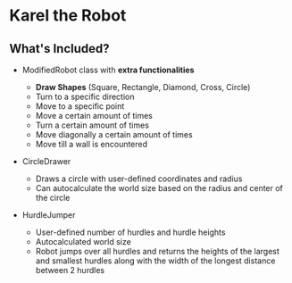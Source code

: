 # Karel the Robot

## What's Included?

- ModifiedRobot class with **extra functionalities**
  - **Draw Shapes** (Square, Rectangle, Diamond, Cross, Circle)
  - Turn to a specific direction
  - Move to a specific point
  - Move a certain amount of times
  - Turn a certain amount of times
  - Move diagonally a certain amount of times
  - Move till a wall is encountered
 
- CircleDrawer
  - Draws a circle with user-defined coordinates and radius
  - Can autocalculate the world size based on the radius and center of the circle

- HurdleJumper
  - User-defined number of hurdles and hurdle heights
  - Autocalculated world size
  - Robot jumps over all hurdles and returns the heights of the largest and smallest hurdles along with the width of the longest distance between 2 hurdles
